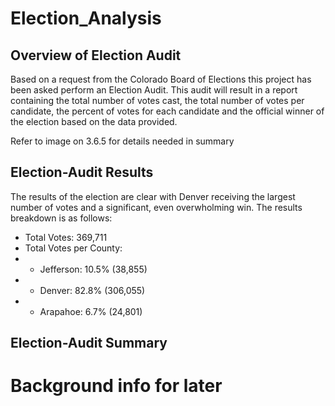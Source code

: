 # Election_Analysis

## Overview of Election Audit
Based on a request from the Colorado Board of Elections this project has been asked perform an Election Audit.  This audit will result in a report containing the total number of votes cast, the total number of votes per candidate, the percent of votes for each candidate and the official winner of the election based on the data provided. 

Refer to image on 3.6.5 for details needed in summary


## Election-Audit Results
The results of the election are clear with Denver receiving the largest number of votes and a significant, even overwholming win.  The results breakdown is as follows:
* Total Votes: 369,711
* Total Votes per County:
* * Jefferson: 10.5% (38,855)
* * Denver: 82.8% (306,055)
* * Arapahoe: 6.7% (24,801)


## Election-Audit Summary
















# Background info for later


